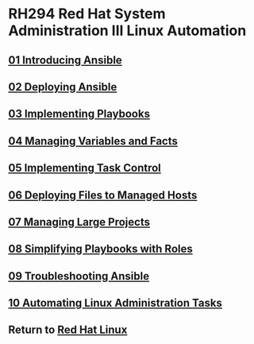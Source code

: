 # RH294 Red Hat System Administration III Linux Automation
## [01 Introducing Ansible](/rh294_red_hat_system_administration_iii_linux_automation/01_introducing_ansible/README.md)
## [02 Deploying Ansible](/rh294_red_hat_system_administration_iii_linux_automation/02_deploying_ansible/README.md)
## [03 Implementing Playbooks](/rh294_red_hat_system_administration_iii_linux_automation/03_implementing_playbooks/README.md)
## [04 Managing Variables and Facts](/rh294_red_hat_system_administration_iii_linux_automation/04_managing_variables_and_facts/README.md)
## [05 Implementing Task Control](/rh294_red_hat_system_administration_iii_linux_automation/05_implementing_task_control/README.md)
## [06 Deploying Files to Managed Hosts](/rh294_red_hat_system_administration_iii_linux_automation/06_deploying_files_to_managed_hosts/README.md)
## [07 Managing Large Projects](/rh294_red_hat_system_administration_iii_linux_automation/07_managing_large_projects/README.md)
## [08 Simplifying Playbooks with Roles](/rh294_red_hat_system_administration_iii_linux_automation/08_simplifying_playbooks_with_roles/README.md)
## [09 Troubleshooting Ansible](/rh294_red_hat_system_administration_iii_linux_automation/09_troubleshooting_ansible/README.md)
## [10 Automating Linux Administration Tasks](/rh294_red_hat_system_administration_iii_linux_automation/10_automating_linux_administration_tasks/README.md)
## Return to [Red Hat Linux](/README.md)
